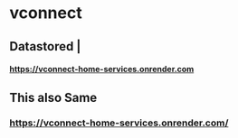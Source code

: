 # vconnect

## Datastored |

#### https://vconnect-home-services.onrender.com

## This also Same

### https://vconnect-home-services.onrender.com/

